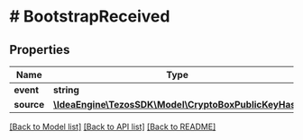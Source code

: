 # # BootstrapReceived

## Properties

Name | Type | Description | Notes
------------ | ------------- | ------------- | -------------
**event** | **string** |  |
**source** | [**\IdeaEngine\TezosSDK\Model\CryptoBoxPublicKeyHash**](CryptoBoxPublicKeyHash.md) |  |

[[Back to Model list]](../../README.md#models) [[Back to API list]](../../README.md#endpoints) [[Back to README]](../../README.md)
